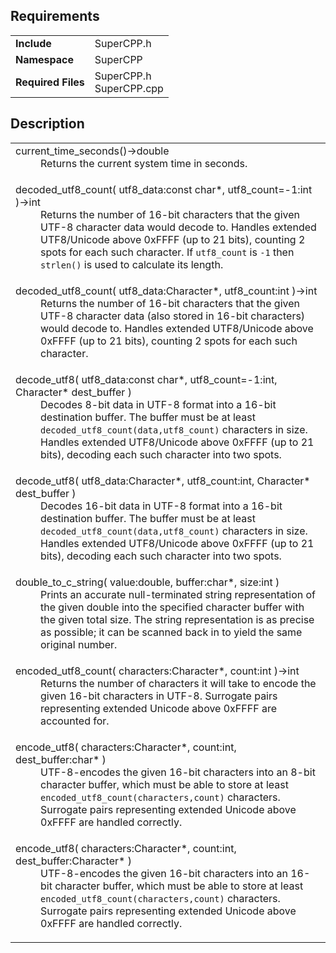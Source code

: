 ## Requirements
<table>
  <tr><td><b>Include</b></td><td>SuperCPP.h</td></tr>
  <tr><td><b>Namespace</b></td><td>SuperCPP</td></tr>
  <tr><td><b>Required Files</b></td>
  <td>
    SuperCPP.h<br>
    SuperCPP.cpp
  </td></tr>
</table>

## Description
<table>
  <tr><td>
    <dl><dt>
      current_time_seconds()→double
    </dt><dd>
      Returns the current system time in seconds.
    </dd></dl>
  </td></tr>
  <tr><td>
    <dl><dt>
      decoded_utf8_count( utf8_data:const char*, utf8_count=-1:int )→int
    </dt><dd>
      Returns the number of 16-bit characters that the given UTF-8 character data would decode to.
      Handles extended UTF8/Unicode above 0xFFFF (up to 21 bits), counting 2 spots for each such character.
      If <code>utf8_count</code> is <code>-1</code> then <code>strlen()</code> is used to calculate its length.
    </dd></dl>
  </td></tr>
  <tr><td>
    <dl><dt>
      decoded_utf8_count( utf8_data:Character*, utf8_count:int )→int
    </dt><dd>
      Returns the number of 16-bit characters that the given UTF-8 character data (also stored in 16-bit characters)
      would decode to.  Handles extended UTF8/Unicode above 0xFFFF (up to 21 bits), counting 2 spots for each such character.
    </dd></dl>
  </td></tr>
  <tr><td>
    <dl><dt>
      decode_utf8( utf8_data:const char*, utf8_count=-1:int, Character* dest_buffer )
    </dt><dd>
      Decodes 8-bit data in UTF-8 format into a 16-bit destination buffer.  The buffer must be at least
      <code>decoded_utf8_count(data,utf8_count)</code> characters in size.
      Handles extended UTF8/Unicode above 0xFFFF (up to 21 bits), decoding each such character into two spots.
    </dd></dl>
  </td></tr>
  <tr><td>
    <dl><dt>
      decode_utf8( utf8_data:Character*, utf8_count:int, Character* dest_buffer )
    </dt><dd>
      Decodes 16-bit data in UTF-8 format into a 16-bit destination buffer.  The buffer must be at least
      <code>decoded_utf8_count(data,utf8_count)</code> characters in size.
      Handles extended UTF8/Unicode above 0xFFFF (up to 21 bits), decoding each such character into two spots.
    </dd></dl>
  </td></tr>
  <tr><td>
    <dl><dt>
      double_to_c_string( value:double, buffer:char*, size:int )
    </dt><dd>
      Prints an accurate null-terminated string representation of the given double into the specified character buffer 
      with the given total size.  The string representation is as precise as possible; it can be scanned back
      in to yield the same original number.
    </dd></dl>
  </td></tr>
  <tr><td>
    <dl><dt>
      encoded_utf8_count( characters:Character*, count:int )→int
    </dt><dd>
      Returns the number of characters it will take to encode the given 16-bit characters in UTF-8.
      Surrogate pairs representing extended Unicode above 0xFFFF are accounted for.
    </dd></dl>
  </td></tr>
  <tr><td>
    <dl><dt>
      encode_utf8( characters:Character*, count:int, dest_buffer:char* )
    </dt><dd>
      UTF-8-encodes the given 16-bit characters into an 8-bit character buffer, which must be
      able to store at least <code>encoded_utf8_count(characters,count)</code> characters.
      Surrogate pairs representing extended Unicode above 0xFFFF are handled correctly.
    </dd></dl>
  </td></tr>
  <tr><td>
    <dl><dt>
      encode_utf8( characters:Character*, count:int, dest_buffer:Character* )
    </dt><dd>
      UTF-8-encodes the given 16-bit characters into an 16-bit character buffer, which must be
      able to store at least <code>encoded_utf8_count(characters,count)</code> characters.
      Surrogate pairs representing extended Unicode above 0xFFFF are handled correctly.
    </dd></dl>
  </td></tr>
</table>
